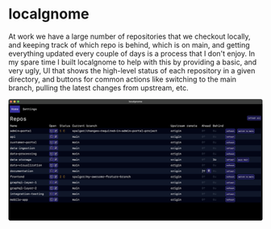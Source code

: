 # localgnome

At work we have a large number of repositories that we checkout locally, and keeping track of which repo is behind, which is on main, and getting everything updated every couple of days is a process that I don't enjoy. In my spare time I built localgnome to help with this by providing a basic, and very ugly, UI that shows the high-level status of each repository in a given directory, and buttons for common actions like switching to the main branch, pulling the latest changes from upstream, etc.

![Screenshot of localgnome](docs/static/demo-screenshot.png)
